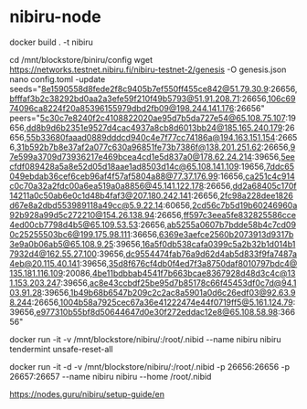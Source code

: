 # nibiru-node
docker build . -t nibiru

cd  /mnt/blockstore/biniru/config 
wget https://networks.testnet.nibiru.fi/nibiru-testnet-2/genesis -O genesis.json
nano config.toml
 -update 
  seeds="8e1590558d8fede2f8c9405b7ef550ff455ce842@51.79.30.9:26656,bfffaf3b2c38292bd0aa2a3efe59f210f49b5793@51.91.208.71:26656,106c6974096ca8224f20a85396155979dbd2fb09@198.244.141.176:26656"
peers="5c30c7e8240f2c4108822020ae95d7b5da727e54@65.108.75.107:19656,dd8b9d6b2351e9527d4cac4937a8cb8d6013bb24@185.165.240.179:26656,55b33680faaad0889dddcd940c4e7f77cc74186a@194.163.151.154:26656,31b592b7b8e37af2a077c630a96851fe73b7386f@138.201.251.62:26656,97e599a3709d73936217e469bcea4cd1e5d837a0@178.62.24.214:39656,5eecfdf089428a5a8e52d05d18aae1ad8503d14c@65.108.141.109:19656,7ddc65049ebdab36cef6ceb96af4f57af5804a88@77.37.176.99:16656,ca251c4c914c0c70a32a2fdc00a6ea519a0a8856@45.141.122.178:26656,dd2a68405c170f14211a0c50ab6e0c1d48b4faf3@207.180.242.141:26656,2fc98a228dee1826d67e8a2dbd553989118a49cc@5.9.22.14:60656,2cd56c7b5d19b60246960a92b928a99d5c272210@154.26.138.94:26656,ff597c3eea5fe832825586cce4ed00cb7798d4b5@65.109.53.53:26656,ab5255a0607b7bdde58b4c7cd090c25255503bc6@199.175.98.111:36656,6369e3aefce2560b2073913d9317b3e9a0b06ab5@65.108.9.25:39656,16a5f0db538cafa0399c5a2b32b1d014b17932d4@162.55.27.100:39656,dc9554474fab76a9d62d4ab5d833f9fa7487a4eb@20.115.40.141:39656,35d8f676cf4db0f4ed7f3a8750daf8010797bdc4@135.181.116.109:20086,4be11bdbbab4541f7b663bcae8367928d48d3c4c@131.153.203.247:39656,ac8e43ccbdf25be95d7b85178c66f45453df0c7d@94.103.91.28:39656,1b49b68b6547b209c2c2ac8a5901a0d6c26edf03@92.63.98.244:26656,1004b58a7925cec67a36e41222474e44f0719ff5@5.161.124.79:39656,e977310b55bf8d50644647d0e30f272eddac12e8@65.108.58.98:36656"


docker run -it -v /mnt/blockstore/nibiru/:/root/.nibid  --name nibiru nibiru tendermint unsafe-reset-all

docker run -it -d -v /mnt/blockstore/nibiru/:/root/.nibid -p 26656:26656 -p 26657:26657 --name nibiru nibiru --home /root/.nibid

https://nodes.guru/nibiru/setup-guide/en
